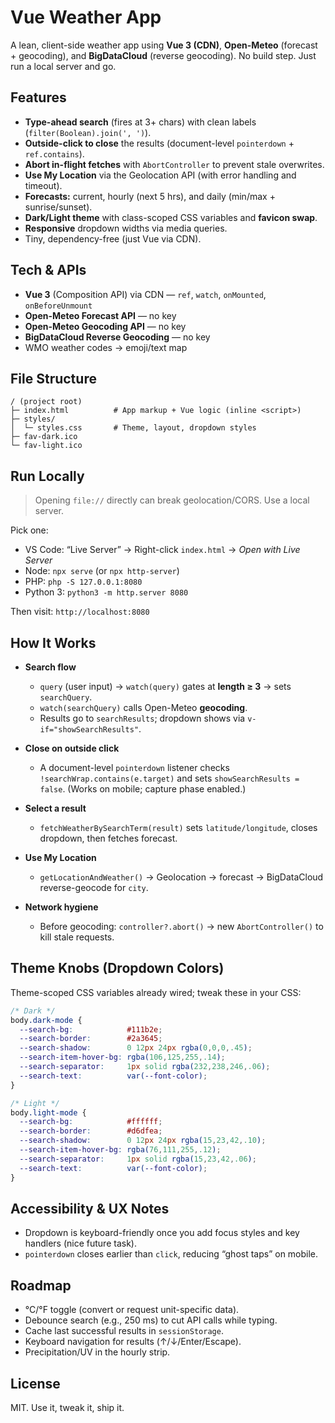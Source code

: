 # Vue Weather App

A lean, client-side weather app using **Vue 3 (CDN)**, **Open-Meteo** (forecast + geocoding), and **BigDataCloud** (reverse geocoding). No build step. Just run a local server and go.

## Features

- **Type-ahead search** (fires at 3+ chars) with clean labels (`filter(Boolean).join(', ')`).
- **Outside-click to close** the results (document-level `pointerdown` + `ref.contains`).
- **Abort in-flight fetches** with `AbortController` to prevent stale overwrites.
- **Use My Location** via the Geolocation API (with error handling and timeout).
- **Forecasts:** current, hourly (next 5 hrs), and daily (min/max + sunrise/sunset).
- **Dark/Light theme** with class-scoped CSS variables and **favicon swap**.
- **Responsive** dropdown widths via media queries.
- Tiny, dependency-free (just Vue via CDN).

## Tech & APIs

- **Vue 3** (Composition API) via CDN — `ref`, `watch`, `onMounted`, `onBeforeUnmount`
- **Open-Meteo Forecast API** — no key
- **Open-Meteo Geocoding API** — no key
- **BigDataCloud Reverse Geocoding** — no key
- WMO weather codes → emoji/text map

## File Structure

```
/ (project root)
├─ index.html          # App markup + Vue logic (inline <script>)
├─ styles/
│  └─ styles.css       # Theme, layout, dropdown styles
├─ fav-dark.ico
└─ fav-light.ico
```

## Run Locally

> Opening `file://` directly can break geolocation/CORS. Use a local server.

Pick one:

- VS Code: “Live Server” → Right-click `index.html` → *Open with Live Server*
- Node: `npx serve`  (or `npx http-server`)
- PHP: `php -S 127.0.0.1:8080`
- Python 3: `python3 -m http.server 8080`

Then visit: `http://localhost:8080`

## How It Works

- **Search flow**
    - `query` (user input) → `watch(query)` gates at **length ≥ 3** → sets `searchQuery`.
    - `watch(searchQuery)` calls Open-Meteo **geocoding**.
    - Results go to `searchResults`; dropdown shows via `v-if="showSearchResults"`.

- **Close on outside click**
    - A document-level `pointerdown` listener checks `!searchWrap.contains(e.target)` and sets `showSearchResults = false`. (Works on mobile; capture phase enabled.)

- **Select a result**
    - `fetchWeatherBySearchTerm(result)` sets `latitude/longitude`, closes dropdown, then fetches forecast.

- **Use My Location**
    - `getLocationAndWeather()` → Geolocation → forecast → BigDataCloud reverse-geocode for `city`.

- **Network hygiene**
    - Before geocoding: `controller?.abort()` → new `AbortController()` to kill stale requests.

## Theme Knobs (Dropdown Colors)

Theme-scoped CSS variables already wired; tweak these in your CSS:

```css
/* Dark */
body.dark-mode {
  --search-bg:            #111b2e;
  --search-border:        #2a3645;
  --search-shadow:        0 12px 24px rgba(0,0,0,.45);
  --search-item-hover-bg: rgba(106,125,255,.14);
  --search-separator:     1px solid rgba(232,238,246,.06);
  --search-text:          var(--font-color);
}

/* Light */
body.light-mode {
  --search-bg:            #ffffff;
  --search-border:        #d6dfea;
  --search-shadow:        0 12px 24px rgba(15,23,42,.10);
  --search-item-hover-bg: rgba(76,111,255,.12);
  --search-separator:     1px solid rgba(15,23,42,.06);
  --search-text:          var(--font-color);
}
```

## Accessibility & UX Notes

- Dropdown is keyboard-friendly once you add focus styles and key handlers (nice future task).
- `pointerdown` closes earlier than `click`, reducing “ghost taps” on mobile.

## Roadmap

- °C/°F toggle (convert or request unit-specific data).
- Debounce search (e.g., 250 ms) to cut API calls while typing.
- Cache last successful results in `sessionStorage`.
- Keyboard navigation for results (↑/↓/Enter/Escape).
- Precipitation/UV in the hourly strip.

## License

MIT. Use it, tweak it, ship it.